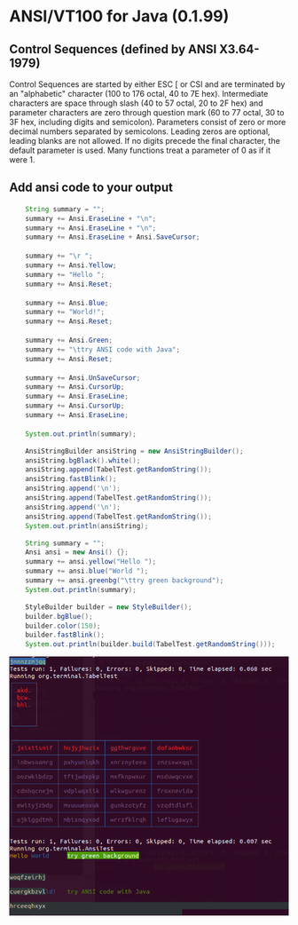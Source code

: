 # ANSI/VT100 for Java (0.1.99)


Control Sequences (defined by ANSI X3.64-1979)
----------------------------------------------

Control Sequences are started by either ESC [ or CSI and are terminated by an
"alphabetic" character (100 to 176 octal, 40 to 7E hex).  Intermediate
characters are space through slash (40 to 57 octal, 20 to 2F hex) and parameter
characters are zero through question mark (60 to 77 octal, 30 to 3F hex,
including digits and semicolon).  Parameters consist of zero or more decimal
numbers separated by semicolons.  Leading zeros are optional, leading blanks
are not allowed.  If no digits precede the final character, the default
parameter is used.  Many functions treat a parameter of 0 as if it were 1.


Add ansi code to your output
----------------------------
```java
	String summary = "";
	summary += Ansi.EraseLine + "\n";
	summary += Ansi.EraseLine + "\n";
	summary += Ansi.EraseLine + Ansi.SaveCursor;

	summary += "\r ";
	summary += Ansi.Yellow;
	summary += "Hello ";
	summary += Ansi.Reset;

	summary += Ansi.Blue;
	summary += "World!";
	summary += Ansi.Reset;

	summary += Ansi.Green;
	summary += "\ttry ANSI code with Java";
	summary += Ansi.Reset;

	summary += Ansi.UnSaveCursor;
	summary += Ansi.CursorUp;
	summary += Ansi.EraseLine;
	summary += Ansi.CursorUp;
	summary += Ansi.EraseLine;

	System.out.println(summary);
```

```java
	AnsiStringBuilder ansiString = new AnsiStringBuilder();
	ansiString.bgBlack().white();
	ansiString.append(TabelTest.getRandomString());
	ansiString.fastBlink();
	ansiString.append('\n');
	ansiString.append(TabelTest.getRandomString());
	ansiString.append('\n');
	ansiString.append(TabelTest.getRandomString());
	System.out.println(ansiString);
```

```java
	String summary = "";
	Ansi ansi = new Ansi() {};
	summary += ansi.yellow("Hello ");
	summary += ansi.blue("World ");
	summary += ansi.greenbg("\ttry green background");
	System.out.println(summary);
```

```java
	StyleBuilder builder = new StyleBuilder();
	builder.bgBlue();
	builder.color(150);
	builder.fastBlink();
	System.out.println(builder.build(TabelTest.getRandomString()));
```

![screenshot](img/img01.png)
